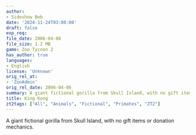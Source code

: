 ```yaml
---
author:
- Sideshow Bob
date: '2024-11-24T03:00:00'
draft: false
exp_req:
file_date: 2006-04-06
file_size: 1.2 MB
game: Zoo Tycoon 2
has_author: true
languages:
- English
license: 'Unknown'
orig_rel_at:
- 'ZooAdmin'
orig_rel_date: 2006-04-06
summary: A giant fictional gorilla from Skull Island, with no gift items or donation mechanics.
title: King Kong
zt2tags: ["All", "Animals", "Fictional", "Primates", "ZT2"]
---
```

A giant fictional gorilla from Skull Island, with no gift items or donation mechanics.
